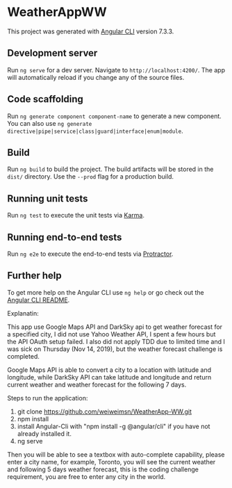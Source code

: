 # WeatherAppWW

This project was generated with [Angular CLI](https://github.com/angular/angular-cli) version 7.3.3.

## Development server

Run `ng serve` for a dev server. Navigate to `http://localhost:4200/`. The app will automatically reload if you change any of the source files.

## Code scaffolding

Run `ng generate component component-name` to generate a new component. You can also use `ng generate directive|pipe|service|class|guard|interface|enum|module`.

## Build

Run `ng build` to build the project. The build artifacts will be stored in the `dist/` directory. Use the `--prod` flag for a production build.

## Running unit tests

Run `ng test` to execute the unit tests via [Karma](https://karma-runner.github.io).

## Running end-to-end tests

Run `ng e2e` to execute the end-to-end tests via [Protractor](http://www.protractortest.org/).

## Further help

To get more help on the Angular CLI use `ng help` or go check out the [Angular CLI README](https://github.com/angular/angular-cli/blob/master/README.md).



Explanatin:

This app use Google Maps API and DarkSky api to get weather forecast for a specified city, I did not use Yahoo Weather API, I spent a few hours but the API OAuth setup failed. I also did not apply TDD due to limited time and I was sick on Thursday (Nov 14, 2019),  but the weather forecast challenge is completed.

Google Maps API is able to convert a city to a location with latitude and longitude, while DarkSky API can take latitude and longitude and return current weather and weather forecast for the following 7 days.

Steps to run the application:

1. git clone https://github.com/weiweimsn/WeatherApp-WW.git
2. npm install
3. install Angular-Cli with "npm install -g @angular/cli" if you have not already installed it.
4. ng serve

Then you will be able to see a textbox with auto-complete capability, please enter a city name, for example, Toronto, you will see the current weather and following 5 days weather forecast, this is the coding challenge requirement, you are free to enter any city in the world.


